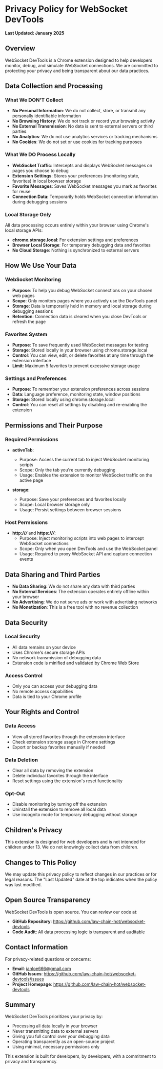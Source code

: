 # Privacy Policy for WebSocket DevTools

**Last Updated: January 2025**

## Overview

WebSocket DevTools is a Chrome extension designed to help developers monitor, debug, and simulate WebSocket connections. We are committed to protecting your privacy and being transparent about our data practices.

## Data Collection and Processing

### What We DON'T Collect
- **No Personal Information**: We do not collect, store, or transmit any personally identifiable information
- **No Browsing History**: We do not track or record your browsing activity
- **No External Transmission**: No data is sent to external servers or third parties
- **No Analytics**: We do not use analytics services or tracking mechanisms
- **No Cookies**: We do not set or use cookies for tracking purposes

### What We DO Process Locally
- **WebSocket Traffic**: Intercepts and displays WebSocket messages on pages you choose to debug
- **Extension Settings**: Stores your preferences (monitoring state, favorites) in local browser storage
- **Favorite Messages**: Saves WebSocket messages you mark as favorites for reuse
- **Connection Data**: Temporarily holds WebSocket connection information during debugging sessions

### Local Storage Only
All data processing occurs entirely within your browser using Chrome's local storage APIs:
- **chrome.storage.local**: For extension settings and preferences
- **Browser Local Storage**: For temporary debugging data and favorites
- **No Cloud Storage**: Nothing is synchronized to external servers

## How We Use Your Data

### WebSocket Monitoring
- **Purpose**: To help you debug WebSocket connections on your chosen web pages
- **Scope**: Only monitors pages where you actively use the DevTools panel
- **Storage**: Data is temporarily held in memory and local storage during debugging sessions
- **Retention**: Connection data is cleared when you close DevTools or refresh the page

### Favorites System
- **Purpose**: To save frequently used WebSocket messages for testing
- **Storage**: Stored locally in your browser using chrome.storage.local
- **Control**: You can view, edit, or delete favorites at any time through the extension interface
- **Limit**: Maximum 5 favorites to prevent excessive storage usage

### Settings and Preferences
- **Purpose**: To remember your extension preferences across sessions
- **Data**: Language preference, monitoring state, window positions
- **Storage**: Stored locally using chrome.storage.local
- **Control**: You can reset all settings by disabling and re-enabling the extension

## Permissions and Their Purpose

### Required Permissions
- **activeTab**: 
  - Purpose: Access the current tab to inject WebSocket monitoring scripts
  - Scope: Only the tab you're currently debugging
  - Usage: Enables the extension to monitor WebSocket traffic on the active page

- **storage**: 
  - Purpose: Save your preferences and favorites locally
  - Scope: Local browser storage only
  - Usage: Persist settings between browser sessions

### Host Permissions
- **http://*/*** and **https://*/***: 
  - Purpose: Inject monitoring scripts into web pages to intercept WebSocket connections
  - Scope: Only when you open DevTools and use the WebSocket panel
  - Usage: Required to proxy WebSocket API and capture connection events

## Data Sharing and Third Parties

- **No Data Sharing**: We do not share any data with third parties
- **No External Services**: The extension operates entirely offline within your browser
- **No Advertising**: We do not serve ads or work with advertising networks
- **No Monetization**: This is a free tool with no revenue collection

## Data Security

### Local Security
- All data remains on your device
- Uses Chrome's secure storage APIs
- No network transmission of debugging data
- Extension code is minified and validated by Chrome Web Store

### Access Control
- Only you can access your debugging data
- No remote access capabilities
- Data is tied to your Chrome profile

## Your Rights and Control

### Data Access
- View all stored favorites through the extension interface
- Check extension storage usage in Chrome settings
- Export or backup favorites manually if needed

### Data Deletion
- Clear all data by removing the extension
- Delete individual favorites through the interface
- Reset settings using the extension's reset functionality

### Opt-Out
- Disable monitoring by turning off the extension
- Uninstall the extension to remove all local data
- Use incognito mode for temporary debugging without storage

## Children's Privacy

This extension is designed for web developers and is not intended for children under 13. We do not knowingly collect data from children.

## Changes to This Policy

We may update this privacy policy to reflect changes in our practices or for legal reasons. The "Last Updated" date at the top indicates when the policy was last modified.

## Open Source Transparency

WebSocket DevTools is open source. You can review our code at:
- **GitHub Repository**: https://github.com/law-chain-hot/websocket-devtools
- **Code Audit**: All data processing logic is transparent and auditable

## Contact Information

For privacy-related questions or concerns:
- **Email**: ianloe666@gmail.com
- **GitHub Issues**: https://github.com/law-chain-hot/websocket-devtools/issues
- **Project Homepage**: https://github.com/law-chain-hot/websocket-devtools

## Summary

WebSocket DevTools prioritizes your privacy by:
- Processing all data locally in your browser
- Never transmitting data to external servers
- Giving you full control over your debugging data
- Operating transparently as an open-source project
- Using minimal, necessary permissions only

This extension is built for developers, by developers, with a commitment to privacy and transparency. 